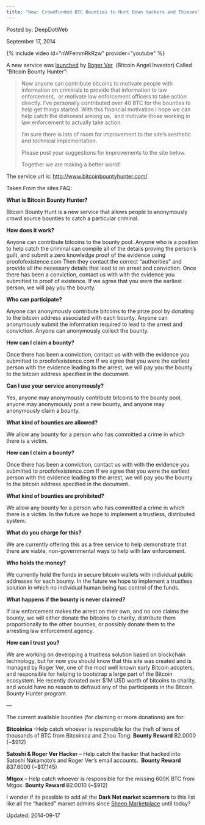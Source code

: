 ```yaml
---
title: "New: CrowdFunded BTC Bounties to Hunt Down Hackers and Thieves"
---
```


Posted by: DeepDotWeb

<span>September 17, 2014</span>


{% include video id="nWFemmRkRzw" provider="youtube" %}



<p class="accordion-header active-header">A new service was <a href="https://bitcointalk.org/index.php?topic=784520.0">launched</a> by <a href="http://rogerver.com/">Roger Ver</a>  (<span class="st"><span dir="ltr">Bitcoin Angel Investor</span></span>) Called &#8220;Bitcoin Bounty Hunter&#8221;:</p>
<blockquote>
<p class="accordion-header active-header">Now anyone can contribute bitcoins to motivate people with information on criminals to provide that information to law enforcement,  or motivate law enforcement officers to take action directly. I&#8217;ve personally contributed over 40 BTC for the bounties to help get things started. With this financial motivation I hope we can help catch the dishonest among us,  and motivate those working in law enforcement to actually take action.</p>
<p>I&#8217;m sure there is lots of room for improvement to the site&#8217;s aesthetic and technical implementation.</p>
<p>Please post your suggestions for improvements to the site below.</p>
<p>Together we are making a better world!</p></blockquote>
<p class="accordion-header active-header">The service url is: <a href="http://www.bitcoinbountyhunter.com/" target="_blank">http://www.bitcoinbountyhunter.com/</a></p>
<p class="accordion-header active-header">Taken From the sites FAQ:</p>
<p class="accordion-header active-header"><strong>What is Bitcoin Bounty Hunter?</strong></p>
<div class="accordion-content open-content">
<p>Bitcoin Bounty Hunt is a new service that allows people to anonymously crowd source bounties to catch a particular criminal.</p>
<p class="accordion-header active-header"><strong>How does it work?</strong></p>
<div class="accordion-content open-content">
<p>Anyone can contribute bitcoins to the bounty pool. Anyone who is a position to help catch the criminal can compile all of the details proving the person’s guilt, and submit a zero knowledge proof of the evidence using proofofexistence.com Then they contact the correct “authorities” and provide all the necessary details that lead to an arrest and conviction. Once there has been a conviction, contact us with with the evidence you submitted to proof of existence. If we agree that you were the earliest person, we will pay you the bounty.</p>
<p class="accordion-header active-header"><strong>Who can participate?</strong></p>
<div class="accordion-content open-content">
<p>Anyone can anonymously contribute bitcoins to the prize pool by donating to the bitcoin address associated with each bounty. Anyone can anonymously submit the information required to lead to the arrest and conviction. Anyone can anonymously collect the bounty.</p>
<p class="accordion-header active-header"><strong>How can I claim a bounty?</strong></p>
<div class="accordion-content open-content">
<p>Once there has been a conviction, contact us with with the evidence you submitted to proofofexistence.com If we agree that you were the earliest person with the evidence leading to the arrest, we will pay you the bounty to the bitcoin address specified in the document.</p>
<p class="accordion-header active-header"><strong>Can I use your service anonymously?</strong></p>
<div class="accordion-content open-content">
<p>Yes, anyone may anonymously contribute bitcoins to the bounty pool, anyone may anonymously post a new bounty, and anyone may anonymously claim a bounty.</p>
<p class="accordion-header active-header"><strong>What kind of bounties are allowed?</strong></p>
<div class="accordion-content open-content">
<p>We allow any bounty for a person who has committed a crime in which there is a victim.</p>
<p class="accordion-header active-header"><strong>How can I claim a bounty?</strong></p>
<div class="accordion-content open-content">
<p>Once there has been a conviction, contact us with with the evidence you submitted to proofofexistence.com If we agree that you were the earliest person with the evidence leading to the arrest, we will pay you the bounty to the bitcoin address specified in the document.</p>
<p class="accordion-header active-header"><strong>What kind of bounties are prohibited?</strong></p>
<div class="accordion-content open-content">
<p>We allow any bounty for a person who has committed a crime in which there is a victim. In the future we hope to implement a trustless, distributed system.</p>
<p class="accordion-header active-header"><strong>What do you charge for this?</strong></p>
<div class="accordion-content open-content">
<p>We are currently offering this as a free service to help demonstrate that there are viable, non-governmental ways to help with law enforcement.</p>
<p class="accordion-header active-header"><strong>Who holds the money?</strong></p>
<div class="accordion-content open-content">
<p>We currently hold the funds in secure bitcoin wallets with individual public addresses for each bounty. In the future we hope to implement a trustless solution in which no individual human being has control of the funds.</p>
<p class="accordion-header active-header"><strong>What happens if the bounty is never claimed?</strong></p>
<div class="accordion-content open-content">
<p>If law enforcement makes the arrest on their own, and no one claims the bounty, we will either donate the bitcoins to charity, distribute them proportionally to the other bounties, or possibly donate them to the arresting law enforcement agency.</p>
<p class="accordion-header active-header"><strong>How can I trust you?</strong></p>
<div class="accordion-content open-content">
<p>We are working on developing a trustless solution based on blockchain technology, but for now you should know that this site was created and is managed by Roger Ver, one of the most well known early Bitcoin adopters, and responsible for helping to bootstrap a large part of the Bitcoin ecosystem. He recently donated over $1M USD worth of bitcoins to charity, and would have no reason to defraud any of the participants in the Bitcoin Bounty Hunter program.</p>
<p>&#8212;</p>
<p>The current available bounties (for claiming or more donations) are for:</p>
<p><strong>Bitcoinica</strong> -Help catch whoever is responsible for the theft of tens of thousands of BTC from Bitcoinica and Zhou Tong. <b>Bounty Reward</b> Ƀ2.0000 (~$912)</p>
<p><strong>Satoshi &amp; Roger Ver Hacker</strong> &#8211; Help catch the hacker that hacked into Satoshi Nakamoto’s and Roger Ver&#8217;s email accounts.  <b>Bounty Reward </b>Ƀ37.6000 (~$17,145)</p>
<p><strong>Mtgox</strong> &#8211; Help catch whoever is responsible for the missing 600K BTC from Mtgox. <b>Bounty Reward </b>Ƀ2.0010 (~$912)</p>
<p>I wonder if its possible to add all the <strong>Dark Net market scammers</strong> to this list like all the &#8220;hacked&#8221; market admins since <a href="https://g-i-r.github.io/deepdotweb/2013/11/30/sheep-marketplace-scammed-over-40000000-in-the-biggets-darknet-scam-ever/">Sheep Marketplace</a> until today?</p>
</div>
</div>
</div>
</div>
</div>
</div>
</div>
</div>
</div>
</div>
</div>
</div>


Updated: 2014-09-17
    
